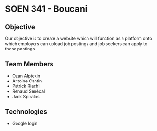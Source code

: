 # SOEN 341 - Boucani 

## Objective
Our objective is to create a website which will function as a platform onto which employers can upload job postings and job seekers can apply to these postings.

## Team Members

* Ozan Alptekin
* Antoine Cantin
* Patrick Riachi
* Renaud Senécal
* Jack Spiratos

## Technologies

* Google login
